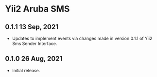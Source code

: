 Yii2 Aruba SMS
===========================

0.1.1 13 Sep, 2021
-------------------------

- Updates to implement events via changes made in version 0.1.1 of Yii2 Sms Sender Interface.

0.1.0 26 Aug, 2021
-------------------------

- Initial release.
